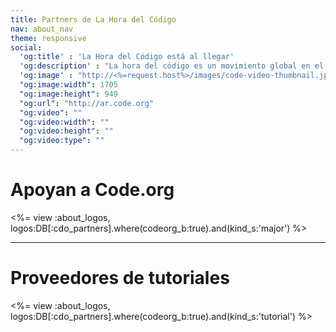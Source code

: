 ```yaml
---
title: Partners de La Hora del Código
nav: about_nav
theme: responsive
social:
  'og:title' : 'La Hora del Código está al llegar'
  'og:description' : "La hora del código es un movimiento global en el que participan decenas de millones de estudiantes en más de 180 países y en más de 30 idiomas, con edades entre 4 y 104 años."
  'og:image' : "http://<%=request.host%>/images/code-video-thumbnail.jpg"
  "og:image:width": 1705
  "og:image:height": 949
  "og:url": "http://ar.code.org"
  "og:video": ""
  "og:video:width": ""
  "og:video:height": ""
  "og:video:type": ""
---
```


# Apoyan a Code.org

<%= view :about_logos, logos:DB[:cdo_partners].where(codeorg_b:true).and(kind_s:'major') %>

---

# Proveedores de tutoriales

<%= view :about_logos, logos:DB[:cdo_partners].where(codeorg_b:true).and(kind_s:'tutorial') %>